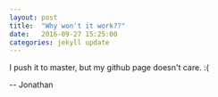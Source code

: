 ```yaml
---
layout: post
title:  "Why won't it work??"
date:   2016-09-27 15:25:00
categories: jekyll update
---
```


I push it to master, but my github page doesn't care.  :(

-- Jonathan
